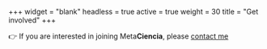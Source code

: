 +++
widget = "blank"
headless = true
active = true
weight = 30
title = "Get involved"
+++

👉 If you are interested in joining Meta**Ciencia**, please [contact me](http://localhost:4321/en/#contact)
